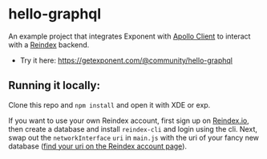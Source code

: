# hello-graphql

An example project that integrates Exponent with [Apollo
Client](https://github.com/apollostack/apollo-client) to interact with a
[Reindex](https://www.reindex.io/) backend.

- Try it here: https://getexponent.com/@community/hello-graphql


## Running it locally:

Clone this repo and `npm install` and open it with XDE or exp.

If you want to use your own Reindex account, first sign up on
[Reindex.io](https://www.reindex.io/), then create a database and
install `reindex-cli` and login using the cli. Next, swap out the
`networkInterface` `uri` in `main.js` with the uri of your fancy
new database ([find your uri on the Reindex account
page](https://accounts.reindex.io/)).
